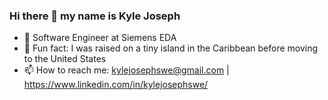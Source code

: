 ### Hi there 👋  my name is Kyle Joseph
- 🤠 Software Engineer at Siemens EDA
- 🌴 Fun fact: I was raised on a tiny island in the Caribbean before moving to the United States
- 📫 How to reach me: kylejosephswe@gmail.com | https://www.linkedin.com/in/kylejosephswe/
<!--
**kylejosephswe/kylejosephswe** is a ✨ _special_ ✨ repository because its `README.md` (this file) appears on your GitHub profile.

